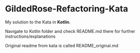 # GildedRose-Refactoring-Kata

My solution to the Kata in **Kotlin**. 

Navigate to Kotlin folder and check README.md there for further instructions/explanations

Original readme from kata is called README_original.md
